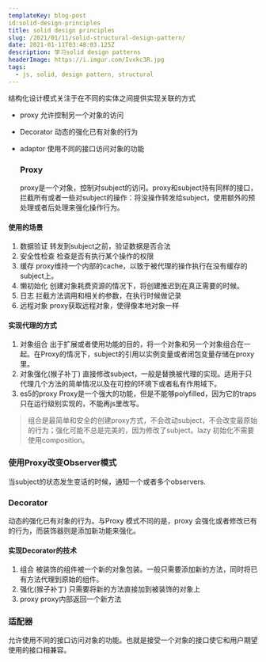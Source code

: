 ```yaml
---
templateKey: blog-post
id:solid-design-principles
title: solid design principles
slug: /2021/01/11/solid-structural-design-pattern/
date: 2021-01-11T03:48:03.125Z
description: 学习solid design patterns
headerImage: https://i.imgur.com/Ivxkc3R.jpg
tags:
  - js, solid, design pattern, structural
---
```


结构化设计模式关注于在不同的实体之间提供实现关联的方式


- proxy
 允许控制另一个对象的访问
- Decorator
  动态的强化已有对象的行为
- adaptor
  使用不同的接口访问对象的功能

  ### Proxy
  proxy是一个对象，控制对subject的访问。proxy和subject持有同样的接口，拦截所有或者一些对subject的操作：将没操作转发给subject，使用额外的预处理或者后处理来强化操作行为。

#### 使用的场景
1. 数据验证
  转发到subject之前，验证数据是否合法
2. 安全性检查
  检查是否有执行某个操作的权限
3. 缓存
  proxy维持一个内部的cache，以致于被代理的操作执行在没有缓存的subject上。
4. 懒初始化
  创建对象耗费资源的情况下，将创建推迟到在真正需要的时候。
5. 日志
  拦截方法调用和相关的参数，在执行时候做记录
6. 远程对象 
  proxy获取远程对象，使得像本地对象一样


#### 实现代理的方式
1. 对象组合
  出于扩展或者使用功能的目的，将一个对象和另一个对象组合在一起。在Proxy的情况下，subject的引用以实例变量或者闭包变量存储在proxy里。
2. 对象强化(猴子补丁)
  直接修改subject，一般是替换被代理的实现。适用于只代理几个方法的简单情况以及在可控的环境下或者私有作用域下。
3. es5的proxy
  Proxy是一个强大的功能，但是不能够polyfilled，因为它的traps只在运行级别实现的，不能再js里改写。

> 组合是最简单和安全的创建proxy方式，不会改动subject，不会改变最原始的行为；强化可能不总是完美的，因为修改了subject。lazy 初始化不需要使用composition。


### 使用Proxy改变Observer模式
当subject的状态发生变话的时候，通知一个或者多个observers.


### Decorator
动态的强化已有对象的行为。与Proxy 模式不同的是，proxy 会强化或者修改已有的行为，而装饰器则是添加新功能来强化。

#### 实现Decorator的技术
1. 组合
  被装饰的组件被一个新的对象包装。一般只需要添加新的方法，同时将已有方法代理到原始的组件。
2. 强化(猴子补丁)
  只需要将新的方法直接加到被装饰的对象上
3. proxy
  proxy内部返回一个新方法

### 适配器
允许使用不同的接口访问对象的功能。也就是接受一个对象的接口使它和用户期望使用的接口相兼容。
